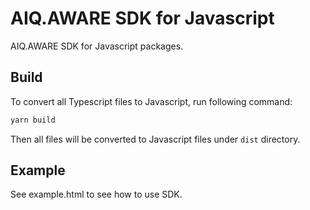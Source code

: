 # AIQ.AWARE SDK for Javascript
AIQ.AWARE SDK for Javascript packages.

## Build
To convert all Typescript files to Javascript, run following command:
```bash
yarn build
```
Then all files will be converted to Javascript files under `dist` directory.

## Example
See example.html to see how to use SDK.